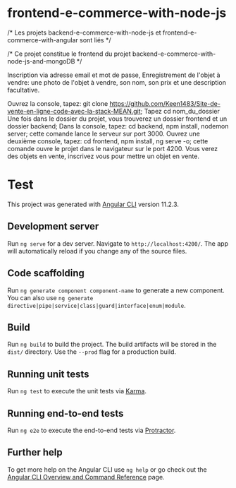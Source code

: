 # frontend-e-commerce-with-node-js

/* Les projets backend-e-commerce-with-node-js et frontend-e-commerce-with-angular sont liés */

/* Ce projet constitue le frontend du projet backend-e-commerce-with-node-js-and-mongoDB */

Inscription via adresse email et mot de passe, Enregistrement de l'objet à vendre: une photo de l'objet à vendre, son nom, son prix et une description facultative.

Ouvrez la console, tapez: git clone https://github.com/Keen1483/Site-de-vente-en-ligne-code-avec-la-stack-MEAN.git;
Tapez cd nom_du_dossier Une fois dans le dossier du projet, vous trouverez un dossier frontend et un dossier backend;
Dans la console, tapez: cd backend, npm install, nodemon server; cette comande lance le serveur sur port 3000.
Ouvrez une deuxième console, tapez: cd frontend, npm install, ng serve -o;
cette comande ouvre le projet dans le navigateur sur le port 4200.
Vous verez des objets en vente, inscrivez vous pour mettre un objet en vente.




# Test

This project was generated with [Angular CLI](https://github.com/angular/angular-cli) version 11.2.3.

## Development server

Run `ng serve` for a dev server. Navigate to `http://localhost:4200/`. The app will automatically reload if you change any of the source files.

## Code scaffolding

Run `ng generate component component-name` to generate a new component. You can also use `ng generate directive|pipe|service|class|guard|interface|enum|module`.

## Build

Run `ng build` to build the project. The build artifacts will be stored in the `dist/` directory. Use the `--prod` flag for a production build.

## Running unit tests

Run `ng test` to execute the unit tests via [Karma](https://karma-runner.github.io).

## Running end-to-end tests

Run `ng e2e` to execute the end-to-end tests via [Protractor](http://www.protractortest.org/).

## Further help

To get more help on the Angular CLI use `ng help` or go check out the [Angular CLI Overview and Command Reference](https://angular.io/cli) page.
